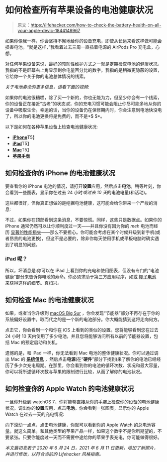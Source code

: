 # 如何检查所有苹果设备的电池健康状况

> 原文：<https://lifehacker.com/how-to-check-the-battery-health-on-all-your-apple-devic-1844148967>

如果你像我一样，你会坚持不懈地给你的设备充电，即使从长远来看这样做可能会损害电池。“就是这样，”我看着过去三周一直插着电源的 AirPods Pro 充电盒，心想。



对任何苹果设备来说，最好的预防性维护方式之一就是定期检查电池的健康状况。我指的不是屏幕右上角显示剩余电量百分比的数字。我指的是稍微更隐蔽的设置，它给你一个关于你的电池总体情况的线索。

*关于电池寿命的更多信息，请看下面的视频:*

如果你的电池很糟糕，除了买一个新的，你也无能为力，但至少你会有一个线索，你的设备正在接近“古老”的状态*或*，你的充电习惯可能会阻止你尽可能多地从你的设备中吸取生命。幸运的话，当你的设备仍在保修期内时，你会注意到电池快没电了，所以你的电池更换将是免费的，而不是*$ $*。

以下是如何在各种苹果设备上检查电池健康状况:

*   [**iPhone**](#iphone)T5】
*   [**iPad**](#ipad)T5】
*   [**Mac**](#mac)T5】
*   [**苹果手表**](#applewatch)

## 如何检查你的 iPhone 的电池健康状况

要查看你的 iPhone 电池的情况，请打开**设置**应用，然后点击**电池**。稍等片刻，你会看到一些图表，显示你在过去 24 小时*或过去 10 天*的电池电量(和活动)。

这些都很好，但你真正想做的是挖掘电池健康，这可能会给你带来一个严峻的消息:

不过，如果你在顶部看到这条消息，不要惊慌。同样，这些只是数据点。如果你的 iPhone 通常仍然可以让你顺利度过一天——并且你没有因为你的 *meh* 电池而经历 [显著的性能损失](https://support.apple.com/en-us/HT208387)——那么不要担心。你可能会考虑在某个时候升级到新手机(或者昂贵的电池更换)，但这不是必要的，除非你每天使用手机或平板电脑时确实遇到了明显的问题。

### iPad 呢？

所以，坏消息是:你可以在 iPad 上看到你的充电和使用图表，但没有专门的“电池健康”部分来告诉你电池的寿命。你必须求助于第三方应用程序，如或 [椰子电池](https://www.coconut-flavour.com/coconutbattery/) 来获得这样的细节。真扫兴。

## 如何检查 Mac 的电池健康状况

如果，或者当你升级到 [macOS Big Sur](https://lifehacker.com/how-to-beta-test-apples-new-os-updates-from-wwdc-2020-1844123711) ，你会发现“节能器”部分不再存在于你的系统偏好设置中。取而代之的是一个新的电池部分。你大概能猜到这将走向何方。

点击它，你会看到一个和你在 iOS 上看到的类似的设置。您将能够看到您在过去 24 小时 10 天内使用了多少电池，并且您将能够访问所有以前的节能器设置，包括 Mac 的预定启动和关机。

遗憾的是，和 iPad 一样，你无法看到 Mac 电池的整体健康状况。你可以通过调出 Mac 的 [**系统信息**](https://support.apple.com/en-us/HT201585) ，然后点击**电源**(在“**硬件**”部分下找到)来了解你的电池已经经历了多少次充电周期。在那里，你会看到你的电池的循环次数、状况和最大容量，你可以将所述循环次数与苹果的限制进行比较，从而了解你的电池状况。

## 如何检查你的 Apple Watch 的电池健康状况

一旦你升级到 watchOS 7，你将能够直接从你的手腕上检查你的设备的电池健康状况。调出你的**设置**应用，点击**电池**。你会看到一张图表，显示你的 Apple Watch 在过去一天的充电情况:

向下滚动一点点，点击电池健康，你就可以看到你的 Apple Watch 的总电池容量。就这么简单。和其他类型的苹果产品一样，如果这个数字不是你所期望的，不要紧张。只要你能度过一天而不需要中途给你的苹果手表充电，你可能做得很好。

*本文最初发表于 2020 年 6 月 24 日，2021 年 6 月 11 日更新，增加了新照片，并进行修改，以符合当前的 Lifehacker 风格指南。*